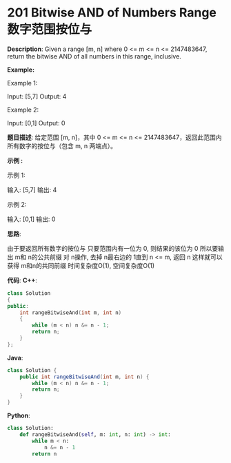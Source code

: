 # 201 Bitwise AND of Numbers Range 数字范围按位与

__Description__:
Given a range [m, n] where 0 <= m <= n <= 2147483647, return the bitwise AND of all numbers in this range, inclusive.

__Example:__

Example 1:

Input: [5,7]
Output: 4

Example 2:

Input: [0,1]
Output: 0

__题目描述__:
给定范围 [m, n]，其中 0 <= m <= n <= 2147483647，返回此范围内所有数字的按位与（包含 m, n 两端点）。

__示例 :__

示例 1:

输入: [5,7]
输出: 4

示例 2:

输入: [0,1]
输出: 0

__思路__:

由于要返回所有数字的按位与
只要范围内有一位为 0, 则结果的该位为 0
所以要输出 m和 n的公共前缀
对 n操作, 去掉 n最右边的 1直到 n <= m, 返回 n
这样就可以获得 m和n的共同前缀
时间复杂度O(1), 空间复杂度O(1)

__代码__:
__C++__:

```C++
class Solution 
{
public:
    int rangeBitwiseAnd(int m, int n) 
    {
        while (m < n) n &= n - 1;
        return n;
    }
};
```

__Java__:

```Java
class Solution {
    public int rangeBitwiseAnd(int m, int n) {
        while (m < n) n &= n - 1;
        return n;
    }
}
```

__Python__:

```Python
class Solution:
    def rangeBitwiseAnd(self, m: int, n: int) -> int:
        while m < n:
            n &= n - 1
        return n
```
